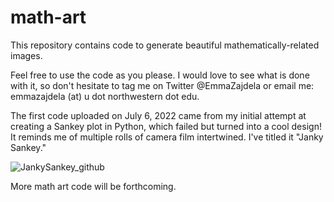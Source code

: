 # math-art
This repository contains code to generate beautiful mathematically-related images. 

Feel free to use the code as you please. I would love to see what is done with it, so don't hesitate to tag me on Twitter @EmmaZajdela or email me: emmazajdela (at) u dot northwestern dot edu. 

The first code uploaded on July 6, 2022 came from my initial attempt at creating a Sankey plot in Python, which failed but turned into a cool design! It reminds me of multiple rolls of camera film intertwined. I've titled it "Janky Sankey." 

![JankySankey_github](https://user-images.githubusercontent.com/57106544/177566739-67f6e067-3794-42c4-a601-932a2e263440.png)

More math art code will be forthcoming. 
